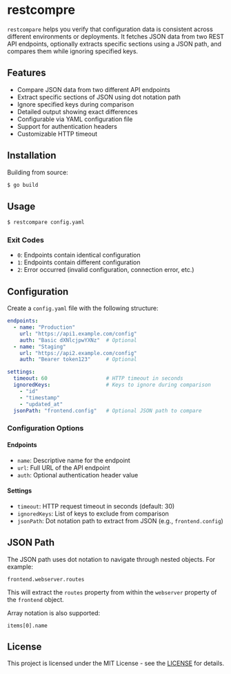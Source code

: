 # restcompre

`restcompare` helps you verify that configuration data is consistent across different environments or deployments. It fetches JSON data from two REST API endpoints, optionally extracts specific sections using a JSON path, and compares them while ignoring specified keys.

## Features

- Compare JSON data from two different API endpoints
- Extract specific sections of JSON using dot notation path
- Ignore specified keys during comparison
- Detailed output showing exact differences
- Configurable via YAML configuration file
- Support for authentication headers
- Customizable HTTP timeout

## Installation

Building from source:

```bash
$ go build
```

## Usage

```bash
$ restcompare config.yaml
```

### Exit Codes

- `0`: Endpoints contain identical configuration
- `1`: Endpoints contain different configuration
- `2`: Error occurred (invalid configuration, connection error, etc.)

## Configuration

Create a `config.yaml` file with the following structure:

```yaml
endpoints:
  - name: "Production"
    url: "https://api1.example.com/config"
    auth: "Basic dXNlcjpwYXNz"  # Optional
  - name: "Staging"
    url: "https://api2.example.com/config"
    auth: "Bearer token123"     # Optional

settings:
  timeout: 60                   # HTTP timeout in seconds
  ignoredKeys:                  # Keys to ignore during comparison
    - "id"
    - "timestamp"
    - "updated_at"
  jsonPath: "frontend.config"   # Optional JSON path to compare
```

### Configuration Options

#### Endpoints

- `name`: Descriptive name for the endpoint
- `url`: Full URL of the API endpoint
- `auth`: Optional authentication header value

#### Settings

- `timeout`: HTTP request timeout in seconds (default: 30)
- `ignoredKeys`: List of keys to exclude from comparison
- `jsonPath`: Dot notation path to extract from JSON (e.g., `frontend.config`)

## JSON Path

The JSON path uses dot notation to navigate through nested objects. For example:

```
frontend.webserver.routes
```

This will extract the `routes` property from within the `webserver` property of the `frontend` object.

Array notation is also supported:

```
items[0].name
```

## License

This project is licensed under the MIT License - see the [LICENSE](https://opensource.org/license/mit) for details.
